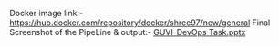Docker image link:- https://hub.docker.com/repository/docker/shree97/new/general
Final Screenshot of the PipeLine & output:- [GUVI-DevOps Task.pptx](https://github.com/SLR97/guvi/files/11490123/GUVI-DevOps.Task.pptx)

